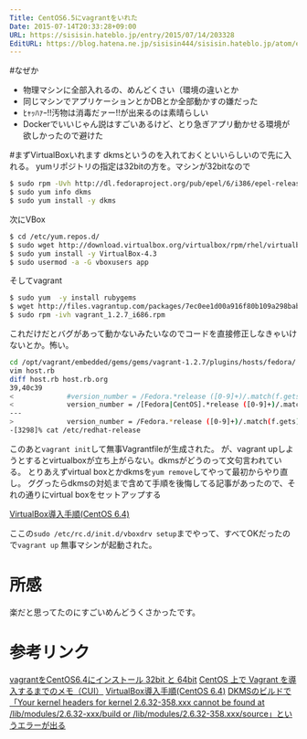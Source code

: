 ```yaml
---
Title: CentOS6.5にvagrantをいれた
Date: 2015-07-14T20:33:28+09:00
URL: https://sisisin.hateblo.jp/entry/2015/07/14/203328
EditURL: https://blog.hatena.ne.jp/sisisin444/sisisin.hateblo.jp/atom/entry/8454420450101506539
---
```




#なぜか
+ 物理マシンに全部入れるの、めんどくさい（環境の違いとか
+ 同じマシンでアプリケーションとかDBとか全部動かすの嫌だった
+ ﾋｬｯﾊｧｰ!!汚物は消毒だァー!!が出来るのは素晴らしい
+ Dockerでいいじゃん説はすごいあるけど、とり急ぎアプリ動かせる環境が欲しかったので避けた

#まずVirtualBoxいれます
dkmsというのを入れておくといいらしいので先に入れる。
yumリポジトリの指定は32bitの方を。マシンが32bitなので
```bash
$ sudo rpm -Uvh http://dl.fedoraproject.org/pub/epel/6/i386/epel-release-6-8.noarch.rpm
$ sudo yum info dkms
$ sudo yum install -y dkms

```


次にVBox

```bash
$ cd /etc/yum.repos.d/
$ sudo wget http://download.virtualbox.org/virtualbox/rpm/rhel/virtualbox.repo
$ sudo yum install -y VirtualBox-4.3
$ sudo usermod -a -G vboxusers app
```


そしてvagrant

```bash
$ sudo yum  -y install rubygems
$ wget http://files.vagrantup.com/packages/7ec0ee1d00a916f80b109a298bab08e391945243/vagrant_1.2.7_i686.rpm
$ sudo rpm -ivh vagrant_1.2.7_i686.rpm

```

これだけだとバグがあって動かないみたいなのでコードを直接修正しなきゃいけないとか。怖い。

```bash
cd /opt/vagrant/embedded/gems/gems/vagrant-1.2.7/plugins/hosts/fedora/
vim host.rb
diff host.rb host.rb.org
39,40c39
<             #version_number = /Fedora.*release ([0-9]+)/.match(f.gets)[1].to_i
<             version_number = /[Fedora|CentOS].*release ([0-9]+)/.match(f.gets)[1].to_i
---
>             version_number = /Fedora.*release ([0-9]+)/.match(f.gets)[1].to_i
-[3298]% cat /etc/redhat-release
```

このあと`vagrant init`して無事Vagrantfileが生成された。
が、vagrant upしようとするとvirtualboxが立ち上がらない。dkmsがどうのって文句言われている。
とりあえずvirtual boxとかdkmsを`yum remove`してやって最初からやり直し。
ググったらdkmsの対処まで含めて手順を後悔してる記事があったので、それの通りにvirtual boxをセットアップする

[VirtualBox導入手順(CentOS 6.4)](http://l-w-i.net/t/virtualbox/0install_001.txt)

ここの`sudo /etc/rc.d/init.d/vboxdrv setup`までやって、すべてOKだったので`vagrant up`
無事マシンが起動された。

# 所感
楽だと思ってたのにすごいめんどうくさかったです。



# 参考リンク
[vagrantをCentOS6.4にインストール 32bit と 64bit](http://kotatudou-tech.hatenablog.jp/entry/2013/08/04/222106)
[CentOS 上で Vagrant を導入するまでのメモ（CUI）](http://qiita.com/Itomaki/items/9a6a314a853cdcd00f80)
[VirtualBox導入手順(CentOS 6.4)](http://l-w-i.net/t/virtualbox/0install_001.txt)
[DKMSのビルドで「Your kernel headers for kernel 2.6.32-358.xxx cannot be found at /lib/modules/2.6.32-xxx/build or /lib/modules/2.6.32-358.xxx/source」というエラーが出る](http://l-w-i.net/t/centos/dkms_100.txt)
